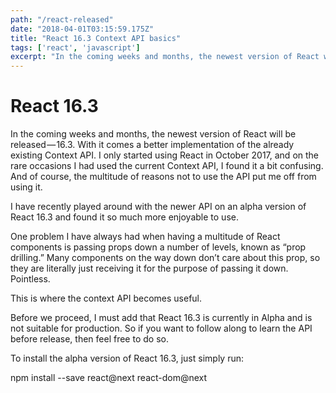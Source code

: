 ```yaml
---
path: "/react-released"
date: "2018-04-01T03:15:59.175Z"
title: "React 16.3 Context API basics"
tags: ['react', 'javascript']
excerpt: "In the coming weeks and months, the newest version of React will be released..."
---
```


# React 16.3

In the coming weeks and months, the newest version of React will be released — 16.3. With it comes a better implementation of the already existing Context API. I only started using React in October 2017, and on the rare occasions I had used the current Context API, I found it a bit confusing. And of course, the multitude of reasons not to use the API put me off from using it.

I have recently played around with the newer API on an alpha version of React 16.3 and found it so much more enjoyable to use.

One problem I have always had when having a multitude of React components is passing props down a number of levels, known as “prop drilling.” Many components on the way down don’t care about this prop, so they are literally just receiving it for the purpose of passing it down. Pointless.

This is where the context API becomes useful.

Before we proceed, I must add that React 16.3 is currently in Alpha and is not suitable for production. So if you want to follow along to learn the API before release, then feel free to do so.

To install the alpha version of React 16.3, just simply run:

npm install --save react@next react-dom@next